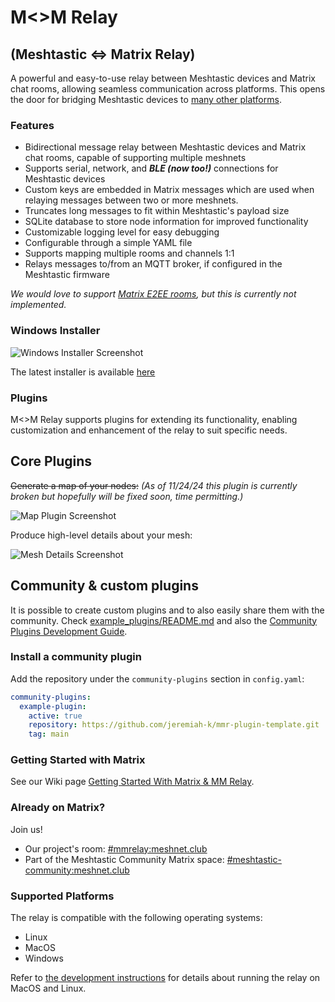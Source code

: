 # M<>M Relay

## (Meshtastic <=> Matrix Relay)

A powerful and easy-to-use relay between Meshtastic devices and Matrix chat rooms, allowing seamless communication across platforms. This opens the door for bridging Meshtastic devices to [many other platforms](https://matrix.org/bridges/).

### Features

- Bidirectional message relay between Meshtastic devices and Matrix chat rooms, capable of supporting multiple meshnets
- Supports serial, network, and **_BLE (now too!)_** connections for Meshtastic devices
- Custom keys are embedded in Matrix messages which are used when relaying messages between two or more meshnets.
- Truncates long messages to fit within Meshtastic's payload size
- SQLite database to store node information for improved functionality
- Customizable logging level for easy debugging
- Configurable through a simple YAML file
- Supports mapping multiple rooms and channels 1:1
- Relays messages to/from an MQTT broker, if configured in the Meshtastic firmware

_We would love to support [Matrix E2EE rooms](https://github.com/geoffwhittington/meshtastic-matrix-relay/issues/33), but this is currently not implemented._

### Windows Installer

![Windows Installer Screenshot](https://user-images.githubusercontent.com/1770544/235249050-8c79107a-50cc-4803-b989-39e58100342d.png)

The latest installer is available [here](https://github.com/geoffwhittington/meshtastic-matrix-relay/releases)

### Plugins

M<>M Relay supports plugins for extending its functionality, enabling customization and enhancement of the relay to suit specific needs.

## Core Plugins

~~Generate a map of your nodes:~~ _(As of 11/24/24 this plugin is currently broken but hopefully will be fixed soon, time permitting.)_

![Map Plugin Screenshot](https://user-images.githubusercontent.com/1770544/235247915-47750b4f-d505-4792-a458-54a5f24c1523.png)

Produce high-level details about your mesh:

![Mesh Details Screenshot](https://user-images.githubusercontent.com/1770544/235245873-1ddc773b-a4cd-4c67-b0a5-b55a29504b73.png)

## Community & custom plugins

It is possible to create custom plugins and to also easily share them with the community. Check [example_plugins/README.md](https://github.com/geoffwhittington/meshtastic-matrix-relay/tree/main/example_plugins) and also the [Community Plugins Development Guide](https://github.com/geoffwhittington/meshtastic-matrix-relay/wiki/Community-Plugins-Development-Guide).

### Install a community plugin

Add the repository under the `community-plugins` section in `config.yaml`:

```yaml
community-plugins:
  example-plugin:
    active: true
    repository: https://github.com/jeremiah-k/mmr-plugin-template.git
    tag: main
```

### Getting Started with Matrix

See our Wiki page [Getting Started With Matrix & MM Relay](https://github.com/geoffwhittington/meshtastic-matrix-relay/wiki/Getting-Started-With-Matrix-&-MM-Relay).

### Already on Matrix?

Join us!

- Our project's room: [#mmrelay:meshnet.club](https://matrix.to/#/#mmrelay:meshnet.club)
- Part of the Meshtastic Community Matrix space: [#meshtastic-community:meshnet.club](https://matrix.to/#/#meshtastic-community:meshnet.club)

### Supported Platforms

The relay is compatible with the following operating systems:

- Linux
- MacOS
- Windows

Refer to [the development instructions](DEVELOPMENT.md) for details about running the relay on MacOS and Linux.
